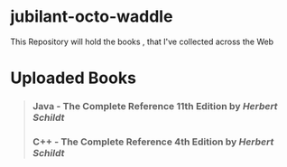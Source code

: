 # jubilant-octo-waddle
This Repository will hold the books , that I've collected across the Web
# Uploaded Books
> ### Java - The Complete Reference 11th Edition by ***Herbert Schildt***
> ### C++ - The Complete Reference 4th Edition by ***Herbert Schildt***
